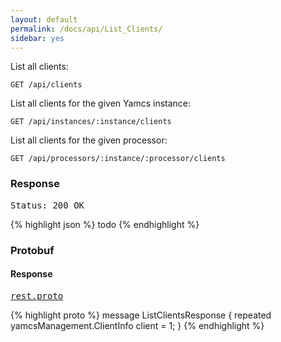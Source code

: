 ```yaml
---
layout: default
permalink: /docs/api/List_Clients/
sidebar: yes
---
```


List all clients:

    GET /api/clients

List all clients for the given Yamcs instance:

    GET /api/instances/:instance/clients
    
List all clients for the given processor:

    GET /api/processors/:instance/:processor/clients 


### Response

<pre class="header">Status: 200 OK</pre>
{% highlight json %}
todo
{% endhighlight %}


### Protobuf

#### Response

<pre class="r header"><a href="/docs/api/rest.proto/">rest.proto</a></pre>
{% highlight proto %}
message ListClientsResponse {
  repeated yamcsManagement.ClientInfo client = 1;
}
{% endhighlight %}
